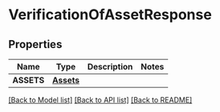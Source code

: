 # VerificationOfAssetResponse

## Properties
Name | Type | Description | Notes
------------ | ------------- | ------------- | -------------
**ASSETS** | [**Assets**](Assets.md) |  | 

[[Back to Model list]](../README.md#documentation-for-models) [[Back to API list]](../README.md#documentation-for-api-endpoints) [[Back to README]](../README.md)


